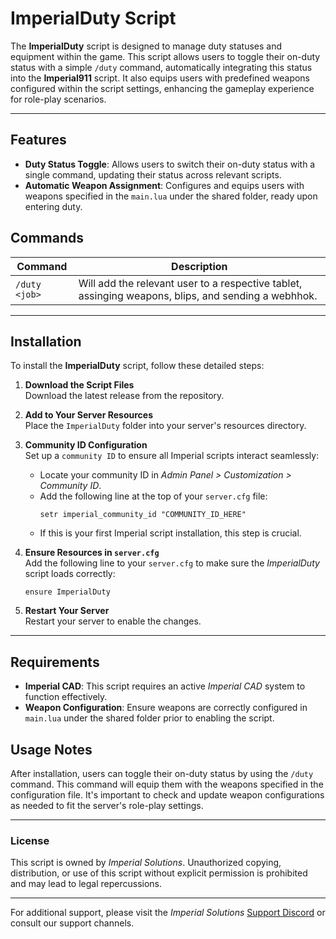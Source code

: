 # ImperialDuty Script

The **ImperialDuty** script is designed to manage duty statuses and equipment within the game. This script allows users to toggle their on-duty status with a simple `/duty` command, automatically integrating this status into the **Imperial911** script. It also equips users with predefined weapons configured within the script settings, enhancing the gameplay experience for role-play scenarios.

---

## Features

- **Duty Status Toggle**: Allows users to switch their on-duty status with a single command, updating their status across relevant scripts.
- **Automatic Weapon Assignment**: Configures and equips users with weapons specified in the `main.lua` under the shared folder, ready upon entering duty.

## Commands

| Command   | Description                                                                          |
|-----------|--------------------------------------------------------------------------------------|
| `/duty <job>`   | Will add the relevant user to a respective tablet, assinging weapons, blips, and sending a webhhok.  |

---

## Installation

To install the **ImperialDuty** script, follow these detailed steps:

1. **Download the Script Files**  
   Download the latest release from the repository.

2. **Add to Your Server Resources**  
   Place the `ImperialDuty` folder into your server's resources directory.

3. **Community ID Configuration**  
   Set up a `community ID` to ensure all Imperial scripts interact seamlessly:
   - Locate your community ID in *Admin Panel > Customization > Community ID*.
   - Add the following line at the top of your `server.cfg` file:
     ```plaintext
     setr imperial_community_id "COMMUNITY_ID_HERE"
     ```
   - If this is your first Imperial script installation, this step is crucial.

4. **Ensure Resources in `server.cfg`**  
   Add the following line to your `server.cfg` to make sure the *ImperialDuty* script loads correctly:
   ```plaintext
   ensure ImperialDuty
   ```

5. **Restart Your Server**  
   Restart your server to enable the changes.

---

## Requirements

- **Imperial CAD**: This script requires an active *Imperial CAD* system to function effectively.
- **Weapon Configuration**: Ensure weapons are correctly configured in `main.lua` under the shared folder prior to enabling the script.

## Usage Notes

After installation, users can toggle their on-duty status by using the `/duty` command. This command will equip them with the weapons specified in the configuration file. It's important to check and update weapon configurations as needed to fit the server's role-play settings.

---

### License

This script is owned by *Imperial Solutions*. Unauthorized copying, distribution, or use of this script without explicit permission is prohibited and may lead to legal repercussions.

---

For additional support, please visit the *Imperial Solutions* [Support Discord](https://discord.gg/N5UJBSDdsn) or consult our support channels.
